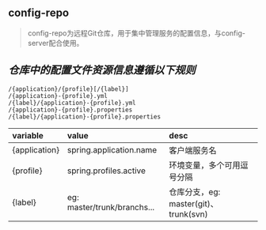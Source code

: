 ## config-repo
> config-repo为远程Git仓库，用于集中管理服务的配置信息，与config-server配合使用。

## _仓库中的配置文件资源信息遵循以下规则_  
``` 
/{application}/{profile}[/{label}]
/{application}-{profile}.yml
/{label}/{application}-{profile}.yml
/{application}-{profile}.properties
/{label}/{application}-{profile}.properties
```

| variable | value | desc |  
| :--- | :--- | :--- |   
| {application} | spring.application.name | 客户端服务名 |  
| {profile} | spring.profiles.active | 环境变量，多个可用逗号分隔 | 
| {label} | eg: master/trunk/branchs... | 仓库分支，eg: master(git)、trunk(svn) |  